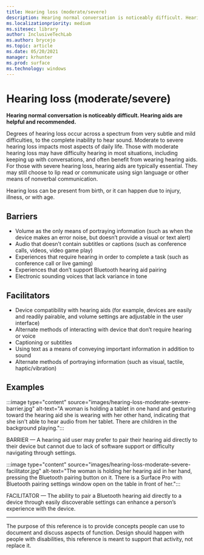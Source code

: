 ```yaml
---
title: Hearing loss (moderate/severe)
description: Hearing normal conversation is noticeably difficult. Hearing aids are helpful and recommended
ms.localizationpriority: medium
ms.sitesec: library
author: InclusiveTechLab
ms.author: brycejo 
ms.topic: article
ms.date: 05/20/2021
manager: krhunter
ms.prod: surface
ms.technology: windows
---
```


# Hearing loss (moderate/severe)

**Hearing normal conversation is noticeably difficult. Hearing aids are helpful and recommended.**

Degrees of hearing loss occur across a spectrum from very subtle and mild difficulties, to the complete inability to hear sound. Moderate to severe hearing loss impacts most aspects of daily life. Those with moderate hearing loss may have difficulty hearing in most situations, including keeping up with conversations, and often benefit from wearing hearing aids. For those with severe hearing loss, hearing aids are typically essential. They may still choose to lip read or communicate using sign language or other means of nonverbal communication.

Hearing loss can be present from birth, or it can happen due to injury, illness, or with age.

## Barriers
* Volume as the only means of portraying information (such as when the device makes an error noise, but doesn’t provide a visual or text alert)
* Audio that doesn’t contain subtitles or captions (such as conference calls, videos, video game play)
* Experiences that require hearing in order to complete a task (such as conference call or live gaming)
* Experiences that don’t support Bluetooth hearing aid pairing
* Electronic sounding voices that lack variance in tone

## Facilitators
* Device compatibility with hearing aids (for example, devices are easily and readily pairable, and volume settings are adjustable in the user interface)​
* Alternate methods of interacting with device that don’t require hearing or voice​
* Captioning or subtitles​
* Using text as a means of conveying important information in addition to sound​
* Alternate methods of portraying information (such as visual, tactile, haptic/vibration)​

## Examples

:::image type="content" source="images/hearing-loss-moderate-severe-barrier.jpg" alt-text="A woman is holding a tablet in one hand and gesturing toward the hearing aid she is wearing with her other hand, indicating that she isn't able to hear audio from her tablet. There are children in the background playing.":::

BARRIER — A hearing aid user may prefer to pair their hearing aid directly to their device but cannot due to lack of software support or difficulty navigating through settings. 

:::image type="content" source="images/hearing-loss-moderate-severe-facilitator.jpg" alt-text="The woman is holding her hearing aid in her hand, pressing the Bluetooth pairing button on it. There is a Surface Pro with Bluetooth pairing settings window open on the table in front of her.":::

FACILITATOR — The ability to pair a Bluetooth hearing aid directly to a device through easily discoverable settings can enhance a person’s experience with the device. 


[comment]: # (Footer statement)
___
The purpose of this reference is to provide concepts people can use to document and discuss aspects of function. Design should happen with people with disabilities, this reference is meant to support that activity, not replace it. 